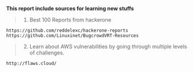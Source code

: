 **This report include sources for learning new stuffs**

> 1. Best 100 Reports from hackerone
```
https://github.com/reddelexc/hackerone-reports
https://github.com/Linuxinet/BugcrowdVRT-Resources
```
> 2. Learn about AWS vulnerabilities by going through multiple levels of challenges.
```
http://flaws.cloud/
```
